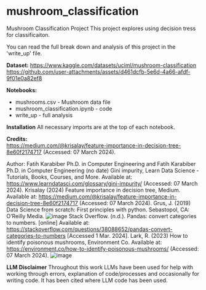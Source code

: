 # mushroom_classification
Mushroom Classification Project
This project explores using decision tress for classificaiton. 

You can read the full break down and analysis of this project in the 'write_up' file. 

**Dataset:** https://www.kaggle.com/datasets/uciml/mushroom-classification https://github.com/user-attachments/assets/d461dcfb-5e6d-4a66-afdf-9f01e0a82ef8 

**Notebooks:**
- mushrooms.csv - Mushroom data file 
- mushroom_classification.ipynb - code 
- write_up - full analysis

**Installation**
All necessary imports are at the top of each notebook.

**Credits:**  
https://medium.com/@krisalay/feature-importance-in-decision-tree-8e60f2174717 (Accessed: 07 March 2024).

  Author: Fatih Karabiber Ph.D. in Computer Engineering and Fatih Karabiber Ph.D. in Computer Engineering (no date) Gini impurity, Learn Data Science - Tutorials, Books, Courses, and More. Available at: https://www.learndatasci.com/glossary/gini-impurity/ (Accessed: 07 March 2024). 
  Krisalay (2024) Feature importance in decision tree, Medium. Available at: https://medium.com/@krisalay/feature-importance-in-decision-tree-8e60f2174717 (Accessed: 07 March 2024).
  Grus, J. (2019) Data Science from scratch: First principles with python. Sebastopol, CA: O’Reilly Media. 
![image](https://github.com/user-attachments/assets/be9fd6dc-ae7c-4969-ad49-3d1524b880ba)
  Stack Overflow. (n.d.). Pandas: convert categories to numbers. [online] Available at: https://stackoverflow.com/questions/38088652/pandas-convert-categories-to-numbers [Accessed 1 Mar. 2024].
  Lark, R. (2023) How to identify poisonous mushrooms, Environment Co. Available at: https://environment.co/how-to-identify-poisonous-mushrooms/ (Accessed: 07 March 2024). 
![image](https://github.com/user-attachments/assets/d509179c-132d-4336-b6eb-793bb9cc4459)


**LLM Disclaimer**
Throughout this work LLMs have been used for help with working through errors, explanation of code/processes and occasionally for writing code. It has been cited where LLM code has been used.
